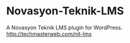 # Novasyon-Teknik-LMS
A Novasyon Teknik LMS plugin for WordPress. http://techmasterweb.com/nit-lms

